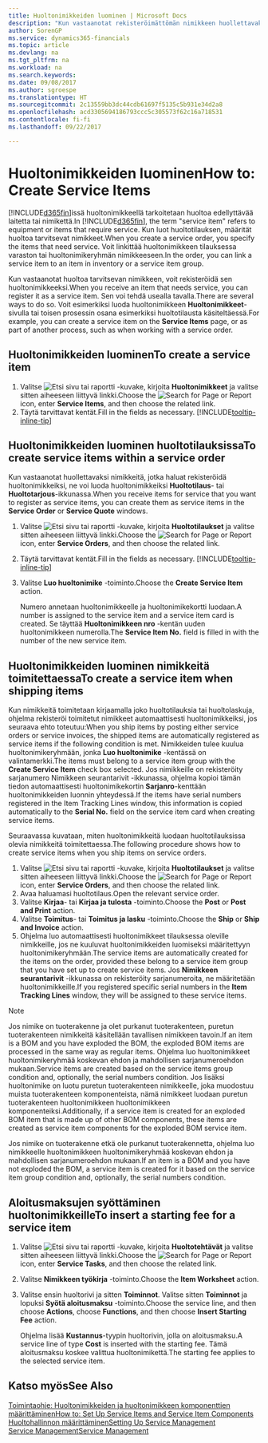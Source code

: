 ```yaml
---
title: Huoltonimikkeiden luominen | Microsoft Docs
description: "Kun vastaanotat rekisteröimättömän nimikkeen huollettavaksi, sen voi rekisteröidä huoltonimikkeeksi."
author: SorenGP
ms.service: dynamics365-financials
ms.topic: article
ms.devlang: na
ms.tgt_pltfrm: na
ms.workload: na
ms.search.keywords: 
ms.date: 09/08/2017
ms.author: sgroespe
ms.translationtype: HT
ms.sourcegitcommit: 2c13559bb3dc44cdb61697f5135c5b931e34d2a8
ms.openlocfilehash: acd3305694186793ccc5c305573f62c16a718531
ms.contentlocale: fi-fi
ms.lasthandoff: 09/22/2017

---
```

# <a name="how-to-create-service-items"></a><span data-ttu-id="1d70c-103">Huoltonimikkeiden luominen</span><span class="sxs-lookup"><span data-stu-id="1d70c-103">How to: Create Service Items</span></span>
<span data-ttu-id="1d70c-104">[!INCLUDE[d365fin](includes/d365fin_md.md)]issä huoltonimikkeellä tarkoitetaan huoltoa edellyttävää laitetta tai nimikettä.</span><span class="sxs-lookup"><span data-stu-id="1d70c-104">In [!INCLUDE[d365fin](includes/d365fin_md.md)], the term "service item" refers to equipment or items that require service.</span></span> <span data-ttu-id="1d70c-105">Kun luot huoltotilauksen, määrität huoltoa tarvitsevat nimikkeet.</span><span class="sxs-lookup"><span data-stu-id="1d70c-105">When you create a service order, you specify the items that need service.</span></span> <span data-ttu-id="1d70c-106">Voit linkittää huoltonimikkeen tilauksessa varaston tai huoltonimikeryhmän nimikkeeseen.</span><span class="sxs-lookup"><span data-stu-id="1d70c-106">In the order, you can link a service item to an item in inventory or a service item group.</span></span>    

<span data-ttu-id="1d70c-107">Kun vastaanotat huoltoa tarvitsevan nimikkeen, voit rekisteröidä sen huoltonimikkeeksi.</span><span class="sxs-lookup"><span data-stu-id="1d70c-107">When you receive an item that needs service, you can register it as a service item.</span></span> <span data-ttu-id="1d70c-108">Sen voi tehdä usealla tavalla.</span><span class="sxs-lookup"><span data-stu-id="1d70c-108">There are several ways to do so.</span></span> <span data-ttu-id="1d70c-109">Voit esimerkiksi luoda huoltonimikkeen **Huoltonimikkeet**-sivulla tai toisen prosessin osana esimerkiksi huoltotilausta käsiteltäessä.</span><span class="sxs-lookup"><span data-stu-id="1d70c-109">For example, you can create a service item on the **Service Items** page, or as part of another process, such as when working with a service order.</span></span>   

## <a name="to-create-a-service-item"></a><span data-ttu-id="1d70c-110">Huoltonimikkeiden luominen</span><span class="sxs-lookup"><span data-stu-id="1d70c-110">To create a service item</span></span>  
1. <span data-ttu-id="1d70c-111">Valitse ![Etsi sivu tai raportti](media/ui-search/search_small.png "Etsi sivu tai raportti -kuvake") -kuvake, kirjoita **Huoltonimikkeet** ja valitse sitten aiheeseen liittyvä linkki.</span><span class="sxs-lookup"><span data-stu-id="1d70c-111">Choose the ![Search for Page or Report](media/ui-search/search_small.png "Search for Page or Report icon") icon, enter **Service Items**, and then choose the related link.</span></span>
2. <span data-ttu-id="1d70c-112">Täytä tarvittavat kentät.</span><span class="sxs-lookup"><span data-stu-id="1d70c-112">Fill in the fields as necessary.</span></span> [!INCLUDE[tooltip-inline-tip](includes/tooltip-inline-tip_md.md)]  

## <a name="to-create-service-items-within-a-service-order"></a><span data-ttu-id="1d70c-113">Huoltonimikkeiden luominen huoltotilauksissa</span><span class="sxs-lookup"><span data-stu-id="1d70c-113">To create service items within a service order</span></span>  
<span data-ttu-id="1d70c-114">Kun vastaanotat huollettavaksi nimikkeitä, jotka haluat rekisteröidä huoltonimikkeiksi, ne voi luoda huoltonimikkeiksi **Huoltotilaus**- tai **Huoltotarjous**-ikkunassa.</span><span class="sxs-lookup"><span data-stu-id="1d70c-114">When you receive items for service that you want to register as service items, you can create them as service items in the **Service Order** or **Service Quote** windows.</span></span>  

1. <span data-ttu-id="1d70c-115">Valitse ![Etsi sivu tai raportti](media/ui-search/search_small.png "Etsi sivu tai raportti -kuvake") -kuvake, kirjoita **Huoltotilaukset** ja valitse sitten aiheeseen liittyvä linkki.</span><span class="sxs-lookup"><span data-stu-id="1d70c-115">Choose the ![Search for Page or Report](media/ui-search/search_small.png "Search for Page or Report icon") icon, enter **Service Orders**, and then choose the related link.</span></span>  
2. <span data-ttu-id="1d70c-116">Täytä tarvittavat kentät.</span><span class="sxs-lookup"><span data-stu-id="1d70c-116">Fill in the fields as necessary.</span></span> [!INCLUDE[tooltip-inline-tip](includes/tooltip-inline-tip_md.md)]  
3. <span data-ttu-id="1d70c-117">Valitse **Luo huoltonimike** -toiminto.</span><span class="sxs-lookup"><span data-stu-id="1d70c-117">Choose the **Create Service Item** action.</span></span>  

    <span data-ttu-id="1d70c-118">Numero annetaan huoltonimikkeelle ja huoltonimikekortti luodaan.</span><span class="sxs-lookup"><span data-stu-id="1d70c-118">A number is assigned to the service item and a service item card is created.</span></span> <span data-ttu-id="1d70c-119">Se täyttää **Huoltonimikkeen nro** -kentän uuden huoltonimikkeen numerolla.</span><span class="sxs-lookup"><span data-stu-id="1d70c-119">The **Service Item No.** field is filled in with the number of the new service item.</span></span>

## <a name="to-create-a-service-item-when-shipping-items"></a><span data-ttu-id="1d70c-120">Huoltonimikkeiden luominen nimikkeitä toimitettaessa</span><span class="sxs-lookup"><span data-stu-id="1d70c-120">To create a service item when shipping items</span></span>  
<span data-ttu-id="1d70c-121">Kun nimikkeitä toimitetaan kirjaamalla joko huoltotilauksia tai huoltolaskuja, ohjelma rekisteröi toimitetut nimikkeet automaattisesti huoltonimikkeiksi, jos seuraava ehto toteutuu:</span><span class="sxs-lookup"><span data-stu-id="1d70c-121">When you ship items by posting either service orders or service invoices, the shipped items are automatically registered as service items if the following condition is met.</span></span> <span data-ttu-id="1d70c-122">Nimikkeiden tulee kuulua huoltonimikeryhmään, jonka **Luo huoltonimike** -kentässä on valintamerkki.</span><span class="sxs-lookup"><span data-stu-id="1d70c-122">The items must belong to a service item group with the **Create Service Item** check box selected.</span></span> <span data-ttu-id="1d70c-123">Jos nimikkeille on rekisteröity sarjanumero Nimikkeen seurantarivit -ikkunassa, ohjelma kopioi tämän tiedon automaattisesti huoltonimikekortin **Sarjanro**-kenttään huoltonimikkeiden luonnin yhteydessä.</span><span class="sxs-lookup"><span data-stu-id="1d70c-123">If the items have serial numbers registered in the Item Tracking Lines window, this information is copied automatically to the **Serial No.** field on the service item card when creating service items.</span></span>  

<span data-ttu-id="1d70c-124">Seuraavassa kuvataan, miten huoltonimikkeitä luodaan huoltotilauksissa olevia nimikkeitä toimitettaessa.</span><span class="sxs-lookup"><span data-stu-id="1d70c-124">The following procedure shows how to create service items when you ship items on service orders.</span></span>  

1. <span data-ttu-id="1d70c-125">Valitse ![Etsi sivu tai raportti](media/ui-search/search_small.png "Etsi sivu tai raportti -kuvake") -kuvake, kirjoita **Huoltotilaukset** ja valitse sitten aiheeseen liittyvä linkki.</span><span class="sxs-lookup"><span data-stu-id="1d70c-125">Choose the ![Search for Page or Report](media/ui-search/search_small.png "Search for Page or Report icon") icon, enter **Service Orders**, and then choose the related link.</span></span>  
2. <span data-ttu-id="1d70c-126">Avaa haluamasi huoltotilaus.</span><span class="sxs-lookup"><span data-stu-id="1d70c-126">Open the relevant service order.</span></span>  
3. <span data-ttu-id="1d70c-127">Valitse **Kirjaa**- tai **Kirjaa ja tulosta** -toiminto.</span><span class="sxs-lookup"><span data-stu-id="1d70c-127">Choose the **Post** or **Post and Print** action.</span></span>  
4. <span data-ttu-id="1d70c-128">Valitse **Toimitus**- tai **Toimitus ja lasku** -toiminto.</span><span class="sxs-lookup"><span data-stu-id="1d70c-128">Choose the **Ship** or **Ship and Invoice** action.</span></span>  
5. <span data-ttu-id="1d70c-129">Ohjelma luo automaattisesti huoltonimikkeet tilauksessa oleville nimikkeille, jos ne kuuluvat huoltonimikkeiden luomiseksi määritettyyn huoltonimikeryhmään.</span><span class="sxs-lookup"><span data-stu-id="1d70c-129">The service items are automatically created for the items on the order, provided these belong to a service item group that you have set up to create service items.</span></span> <span data-ttu-id="1d70c-130">Jos **Nimikkeen seurantarivit** -ikkunassa on rekisteröity sarjanumeroita, ne määritetään huoltonimikkeille.</span><span class="sxs-lookup"><span data-stu-id="1d70c-130">If you registered specific serial numbers in the **Item Tracking Lines** window, they will be assigned to these service items.</span></span>  

> [!NOTE]  
>  <span data-ttu-id="1d70c-131">Jos nimike on tuoterakenne ja olet purkanut tuoterakenteen, puretun tuoterakenteen nimikkeitä käsitellään tavallisen nimikkeen tavoin.</span><span class="sxs-lookup"><span data-stu-id="1d70c-131">If an item is a BOM and you have exploded the BOM, the exploded BOM items are processed in the same way as regular items.</span></span> <span data-ttu-id="1d70c-132">Ohjelma luo huoltonimikkeet huoltonimikeryhmää koskevan ehdon ja mahdollisen sarjanumeroehdon mukaan.</span><span class="sxs-lookup"><span data-stu-id="1d70c-132">Service items are created based on the service items group condition and, optionally, the serial numbers condition.</span></span> <span data-ttu-id="1d70c-133">Jos lisäksi huoltonimike on luotu puretun tuoterakenteen nimikkeelle, joka muodostuu muista tuoterakenteen komponenteista, nämä nimikkeet luodaan puretun tuoterakenteen huoltonimikkeen huoltonimikkeen komponenteiksi.</span><span class="sxs-lookup"><span data-stu-id="1d70c-133">Additionally, if a service item is created for an exploded BOM item that is made up of other BOM components, these items are created as service item components for the exploded BOM service item.</span></span>  
>   
>  <span data-ttu-id="1d70c-134">Jos nimike on tuoterakenne etkä ole purkanut tuoterakennetta, ohjelma luo nimikkeelle huoltonimikkeen huoltonimikeryhmää koskevan ehdon ja mahdollisen sarjanumeroehdon mukaan.</span><span class="sxs-lookup"><span data-stu-id="1d70c-134">If an item is a BOM and you have not exploded the BOM, a service item is created for it based on the service item group condition and, optionally, the serial numbers condition.</span></span>  

## <a name="to-insert-a-starting-fee-for-a-service-item"></a><span data-ttu-id="1d70c-135">Aloitusmaksujen syöttäminen huoltonimikkeille</span><span class="sxs-lookup"><span data-stu-id="1d70c-135">To insert a starting fee for a service item</span></span>
1. <span data-ttu-id="1d70c-136">Valitse ![Etsi sivu tai raportti](media/ui-search/search_small.png "Etsi sivu tai raportti -kuvake") -kuvake, kirjoita **Huoltotehtävät** ja valitse sitten aiheeseen liittyvä linkki.</span><span class="sxs-lookup"><span data-stu-id="1d70c-136">Choose the ![Search for Page or Report](media/ui-search/search_small.png "Search for Page or Report icon") icon, enter **Service Tasks**, and then choose the related link.</span></span>
2. <span data-ttu-id="1d70c-137">Valitse **Nimikkeen työkirja** -toiminto.</span><span class="sxs-lookup"><span data-stu-id="1d70c-137">Choose the **Item Worksheet** action.</span></span>
3. <span data-ttu-id="1d70c-138">Valitse ensin huoltorivi ja sitten **Toiminnot**. Valitse sitten **Toiminnot** ja lopuksi **Syötä aloitusmaksu** -toiminto.</span><span class="sxs-lookup"><span data-stu-id="1d70c-138">Choose the service line, and then choose **Actions**, choose **Functions**, and then choose **Insert Starting Fee** action.</span></span>  

    <span data-ttu-id="1d70c-139">Ohjelma lisää **Kustannus**-tyypin huoltorivin, jolla on aloitusmaksu.</span><span class="sxs-lookup"><span data-stu-id="1d70c-139">A service line of type **Cost** is inserted with the starting fee.</span></span> <span data-ttu-id="1d70c-140">Tämä aloitusmaksu koskee valittua huoltonimikettä.</span><span class="sxs-lookup"><span data-stu-id="1d70c-140">The starting fee applies to the selected service item.</span></span>

## <a name="see-also"></a><span data-ttu-id="1d70c-141">Katso myös</span><span class="sxs-lookup"><span data-stu-id="1d70c-141">See Also</span></span>  
[<span data-ttu-id="1d70c-142">Toimintaohje: Huoltonimikkeiden ja huoltonimikkeen komponenttien määrittäminen</span><span class="sxs-lookup"><span data-stu-id="1d70c-142">How to: Set Up Service Items and Service Item Components</span></span>](service-how-setup-service-items.md)  
[<span data-ttu-id="1d70c-143">Huoltohallinnon määrittäminen</span><span class="sxs-lookup"><span data-stu-id="1d70c-143">Setting Up Service Management</span></span>](service-setup-service.md)  
[<span data-ttu-id="1d70c-144">Service Management</span><span class="sxs-lookup"><span data-stu-id="1d70c-144">Service Management</span></span>](service-service.md)  


